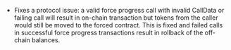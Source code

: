 * Fixes a protocol issue: a valid force progress call with invalid CallData or
  failing call will result in on-chain transaction but tokens from the caller
  would still be moved to the forced contract. This is fixed and failed calls
  in successful force progress transactions result in rollback of the
  off-chain balances.

